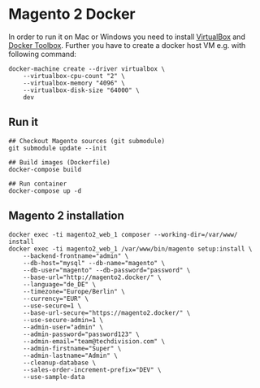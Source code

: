 # Magento 2 Docker

In order to run it on Mac or Windows you need to install [VirtualBox](https://www.virtualbox.org/) and 
[Docker Toolbox](https://www.docker.com/docker-toolbox). Further you have to create a docker host VM e.g. with
following command:

    docker-machine create --driver virtualbox \
        --virtualbox-cpu-count "2" \
        --virtualbox-memory "4096" \
        --virtualbox-disk-size "64000" \
        dev

## Run it

    ## Checkout Magento sources (git submodule)
    git submodule update --init
    
    ## Build images (Dockerfile)
    docker-compose build
    
    ## Run container
    docker-compose up -d

## Magento 2 installation

    docker exec -ti magento2_web_1 composer --working-dir=/var/www/ install
    docker exec -ti magento2_web_1 /var/www/bin/magento setup:install \
        --backend-frontname="admin" \
        --db-host="mysql" --db-name="magento" \
        --db-user="magento" --db-password="password" \
        --base-url="http://magento2.docker/" \
        --language="de_DE" \
        --timezone="Europe/Berlin" \
        --currency="EUR" \
        --use-secure=1 \
        --base-url-secure="https://magento2.docker/" \
        --use-secure-admin=1 \
        --admin-user="admin" \
        --admin-password="password123" \
        --admin-email="team@techdivision.com" \
        --admin-firstname="Super" \
        --admin-lastname="Admin" \
        --cleanup-database \
        --sales-order-increment-prefix="DEV" \
        --use-sample-data
    